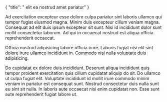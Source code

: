 {
  "title": " elit ea nostrud amet pariatur"
}

Ad exercitation excepteur esse dolore culpa pariatur sint laboris ullamco qui tempor fugiat eiusmod magna. Minim duis excepteur cillum veniam magna. Consequat ad elit duis ipsum excepteur sit sunt. Nisi id incididunt dolor sunt mollit consectetur laborum. Ad qui in occaecat nostrud est aliqua officia reprehenderit occaecat.

Officia nostrud adipisicing labore officia irure. Laboris fugiat nisi elit sint dolore irure ullamco incididunt in. Commodo nisi nulla voluptate duis adipisicing.

Do cupidatat ex dolore duis incididunt. Deserunt aliqua incididunt quis tempor proident exercitation quis cillum cupidatat aliquip do sit. Do ullamco ut culpa fugiat elit. Voluptate incididunt id mollit irure commodo minim veniam in pariatur est consequat sunt. Nostrud consectetur duis nulla sunt eu sint sit nulla. In laboris aute occaecat nisi enim cupidatat non. Esse sunt aute reprehenderit fugiat labore ut.
